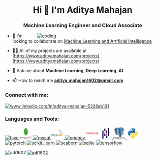 <h1 align="center">Hi 👋 I'm Aditya Mahajan</h1>
<h3 align="center">Machine Learning Engineer and Cloud Associate</h3>

<img align="right" alt="coding" width="400" src="https://media1.giphy.com/media/qgQUggAC3Pfv687qPC/giphy.gif?cid=ecf05e47dgk8l08pm5yl68fflqx8aj906b3xnwaq4jjzzxmy&ep=v1_gifs_search&rid=giphy.gif&ct=g">


- 👯 I’m looking to collaborate on [Machine Learning and Artificial Intelligence](https://www.adityamahajan.com/projects)

- 👨‍💻 All of my projects are available at [https://www.adityamahajan.com/projects](https://www.adityamahajan.com/projects)

- 💬 Ask me about **Machine Learning, Deep Learning, AI**

- 📫 How to reach me **aditya.mahajan1602@gmail.com**

<h3 align="left">Connect with me:</h3>
<p align="left">
<a href="https://linkedin.com/in/www.linkedin.com/in/aditya-mahajan-5328ab191" target="blank"><img align="center" src="https://raw.githubusercontent.com/rahuldkjain/github-profile-readme-generator/master/src/images/icons/Social/linked-in-alt.svg" alt="www.linkedin.com/in/aditya-mahajan-5328ab191" height="30" width="40" /></a>
</p>

<h3 align="left">Languages and Tools:</h3>
<p align="left"> <a href="https://hive.apache.org/" target="_blank" rel="noreferrer"> <img src="https://www.vectorlogo.zone/logos/apache_hive/apache_hive-icon.svg" alt="hive" width="40" height="40"/> </a> <a href="https://www.mongodb.com/" target="_blank" rel="noreferrer"> <img src="https://raw.githubusercontent.com/devicons/devicon/master/icons/mongodb/mongodb-original-wordmark.svg" alt="mongodb" width="40" height="40"/> </a> <a href="https://www.microsoft.com/en-us/sql-server" target="_blank" rel="noreferrer"> <img src="https://www.svgrepo.com/show/303229/microsoft-sql-server-logo.svg" alt="mssql" width="40" height="40"/> </a> <a href="https://www.mysql.com/" target="_blank" rel="noreferrer"> <img src="https://raw.githubusercontent.com/devicons/devicon/master/icons/mysql/mysql-original-wordmark.svg" alt="mysql" width="40" height="40"/> </a> <a href="https://opencv.org/" target="_blank" rel="noreferrer"> <img src="https://www.vectorlogo.zone/logos/opencv/opencv-icon.svg" alt="opencv" width="40" height="40"/> </a> <a href="https://www.oracle.com/" target="_blank" rel="noreferrer"> <img src="https://raw.githubusercontent.com/devicons/devicon/master/icons/oracle/oracle-original.svg" alt="oracle" width="40" height="40"/> </a> <a href="https://pandas.pydata.org/" target="_blank" rel="noreferrer"> <img src="https://raw.githubusercontent.com/devicons/devicon/2ae2a900d2f041da66e950e4d48052658d850630/icons/pandas/pandas-original.svg" alt="pandas" width="40" height="40"/> </a> <a href="https://www.postgresql.org" target="_blank" rel="noreferrer"> <img src="https://raw.githubusercontent.com/devicons/devicon/master/icons/postgresql/postgresql-original-wordmark.svg" alt="postgresql" width="40" height="40"/> </a> <a href="https://www.python.org" target="_blank" rel="noreferrer"> <img src="https://raw.githubusercontent.com/devicons/devicon/master/icons/python/python-original.svg" alt="python" width="40" height="40"/> </a> <a href="https://pytorch.org/" target="_blank" rel="noreferrer"> <img src="https://www.vectorlogo.zone/logos/pytorch/pytorch-icon.svg" alt="pytorch" width="40" height="40"/> </a> <a href="https://scikit-learn.org/" target="_blank" rel="noreferrer"> <img src="https://upload.wikimedia.org/wikipedia/commons/0/05/Scikit_learn_logo_small.svg" alt="scikit_learn" width="40" height="40"/> </a> <a href="https://seaborn.pydata.org/" target="_blank" rel="noreferrer"> <img src="https://seaborn.pydata.org/_images/logo-mark-lightbg.svg" alt="seaborn" width="40" height="40"/> </a> <a href="https://www.sqlite.org/" target="_blank" rel="noreferrer"> <img src="https://www.vectorlogo.zone/logos/sqlite/sqlite-icon.svg" alt="sqlite" width="40" height="40"/> </a> <a href="https://www.tensorflow.org" target="_blank" rel="noreferrer"> <img src="https://www.vectorlogo.zone/logos/tensorflow/tensorflow-icon.svg" alt="tensorflow" width="40" height="40"/> </a> </p>

<p><img align="left" src="https://github-readme-stats.vercel.app/api/top-langs?username=adi1602&show_icons=true&locale=en&layout=compact" alt="adi1602" /></p>

<p>&nbsp;<img align="center" src="https://github-readme-stats.vercel.app/api?username=adi1602&show_icons=true&locale=en" alt="adi1602" /></p>

